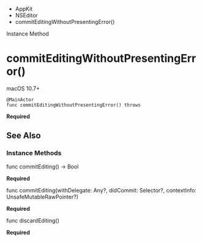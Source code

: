 

- AppKit
- NSEditor
-  commitEditingWithoutPresentingError() 

Instance Method

# commitEditingWithoutPresentingError()

macOS 10.7+

``` source
@MainActor
func commitEditingWithoutPresentingError() throws
```

**Required**

## See Also

### Instance Methods

func commitEditing() -> Bool

**Required**

func commitEditing(withDelegate: Any?, didCommit: Selector?, contextInfo: UnsafeMutableRawPointer?)

**Required**

func discardEditing()

**Required**

